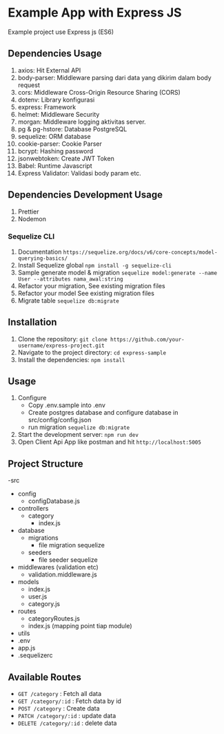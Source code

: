 # Example App with Express JS

Example project use Express js (ES6)

## Dependencies Usage

1. axios: Hit External API
2. body-parser: Middleware parsing dari data yang dikirim dalam body request
3. cors: Middleware Cross-Origin Resource Sharing (CORS)
4. dotenv: Library konfigurasi
5. express: Framework
6. helmet: Middleware Security
7. morgan: Middleware logging aktivitas server.
8. pg & pg-hstore: Database PostgreSQL
9. sequelize: ORM database
10. cookie-parser: Cookie Parser
11. bcrypt: Hashing password
12. jsonwebtoken: Create JWT Token
13. Babel: Runtime Javascript
14. Express Validator: Validasi body param etc.

## Dependencies Development Usage

1. Prettier
2. Nodemon

### Sequelize CLI

1. Documentation `https://sequelize.org/docs/v6/core-concepts/model-querying-basics/`
2. Install Sequelize global
   `npm install -g sequelize-cli`
3. Sample generate model & migration
   `sequelize model:generate --name User --attributes nama_awal:string`
4. Refactor your migration, See existing migration files
5. Refactor your model See existing migration files
6. Migrate table
   `sequelize db:migrate`

## Installation

1. Clone the repository: `git clone https://github.com/your-username/express-project.git`
2. Navigate to the project directory: `cd express-sample`
3. Install the dependencies: `npm install`

## Usage

1. Configure
    - Copy .env.sample into .env
    - Create postgres database and configure database in src/config/config.json
    - run migration `sequelize db:migrate`
2. Start the development server: `npm run dev`
3. Open Client Api App like postman and hit `http://localhost:5005`

## Project Structure

-src

-   config
    -   configDatabase.js
-   controllers
    -   category
        -   index.js
-   database
    -   migrations
        -   file migration sequelize
    -   seeders
        -   file seeder sequelize
-   middlewares (validation etc)
    -   validation.middleware.js
-   models
    -   index.js
    -   user.js
    -   category.js
-   routes
    -   categoryRoutes.js
    -   index.js (mapping point tiap module)
-   utils
-   .env
-   app.js
-   .sequelizerc

## Available Routes

-   `GET /category` : Fetch all data
-   `GET /category/:id` : Fetch data by id
-   `POST /category` : Create data
-   `PATCH /category/:id` : update data
-   `DELETE /category/:id` : delete data
